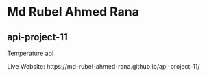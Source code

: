 # Md Rubel Ahmed Rana
## api-project-11
<p>Temperature api</p>
Live Website: https://md-rubel-ahmed-rana.github.io/api-project-11/
